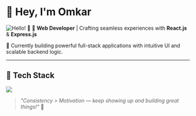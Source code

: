 # 👋 Hey, I'm Omkar

![Hello! 👋](https://i.pinimg.com/originals/90/70/32/9070324cdfc07c68d60eed0c39e77573.gif)
🌟 **Web Developer** | Crafting seamless experiences with **React.js** & **Express.js**

🚀 Currently building powerful full-stack applications with intuitive UI and scalable backend logic.

----

## 🧰 Tech Stack

<p align="left">
  <img src="https://skillicons.dev/icons?i=react,express,nodejs,mongodb,js,ts,tailwind,materialui,git,figma" />
</p>

> *"Consistency > Motivation — keep showing up and building great things!"* 🚀
